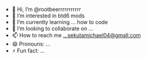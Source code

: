 - 👋 Hi, I’m @rootbeerrrrrrrrrrr
- 👀 I’m interested in btd6 mods
- 🌱 I’m currently learning ... how to code
- 💞️ I’m looking to collaborate on ...
- 📫 How to reach me ...sekutamichael04@gmall.com
- 😄 Pronouns: ...
- ⚡ Fun fact: ...

<!---
rootbeerrrrrrrrrrr/rootbeerrrrrrrrrrr is a ✨ special ✨ repository because its `README.md` (this file) appears on your GitHub profile.
You can click the Preview link to take a look at your changes.
--->
